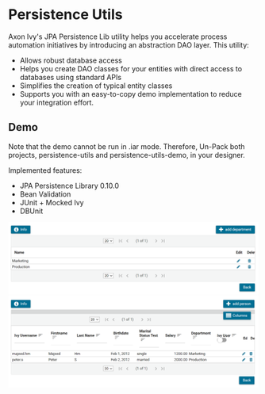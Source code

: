 # Persistence Utils
Axon Ivy's JPA Persistence Lib utility helps you accelerate process automation initiatives by introducing an abstraction DAO layer. This utility:
- Allows robust database access
- Helps you create DAO classes for your entities with direct access to databases using standard APIs
- Simplifies the creation of typical entity classes
- Supports you with an easy-to-copy demo implementation to reduce your integration effort.

## Demo
Note that the demo cannot be run in .iar mode. Therefore, Un-Pack both projects, persistence-utils and persistence-utils-demo, in your designer.

Implemented features:
- JPA Persistence Library 0.10.0
- Bean Validation
- JUnit + Mocked Ivy 
- DBUnit

![Department Search UI](DepartmentSearch.png "Department Search UI")
![Person Search UI](PersonSearch.png "Person Search UI")

